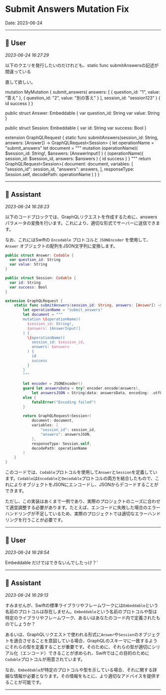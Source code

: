 # Submit Answers Mutation Fix

Date: 2023-06-24

---

## 👤 User
*2023-06-24 16:27:29*

以下のクエリを発行したいのだけれども、static func submitAnswersの記述が間違っている

直して欲しい。



mutation MyMutation {
  submit_answers(
    answers: [
      { question_id: "1", value: "答え" },
      { question_id: "2", value: "別の答え" }
    ],
    session_id: "session123"
  ) {
    id
    success
  }
}

public struct Answer: Embeddable {
  var question_id: String
  var value: String
}

public struct Session: Embeddable {
  var id: String
  var success: Bool
}


extension GraphQLRequest {
static func submitAnswers(session_id: String, answers: [Answer]) -&gt; GraphQLRequest&lt;Session&gt; {
        let operationName = "submit_answers"
        let document = """
        mutation \(operationName)(
          $session_id: String!,
          $answers: [AnswerInput!]
        ) {
          \(operationName)(
            session_id: $session_id,
            answers: $answers
          ) {
            id
            success
          }
        }
        """
        return GraphQLRequest&lt;Session&gt;(
            document: document,
            variables: [
                "session_id": session_id,
                "answers": answers,
            ],
            responseType: Session.self,
            decodePath: operationName
        )
    }
}

---

## 🤖 Assistant
*2023-06-24 16:28:23*

以下のコードブロックでは、GraphQLリクエストを作成するために、answersパラメータの変換を行います。これにより、適切な形式でサーバーに送信できます。

なお、これにはSwiftの `Encodable` プロトコルと `JSONEncoder` を使用して、`Answer` オブジェクトの配列をJSON文字列に変換します。

```swift
public struct Answer: Codable {
  var question_id: String
  var value: String
}

public struct Session: Codable {
  var id: String
  var success: Bool
}

extension GraphQLRequest {
    static func submitAnswers(session_id: String, answers: [Answer]) -> GraphQLRequest<Session> {
        let operationName = "submit_answers"
        let document = """
        mutation \(operationName)(
          $session_id: String!,
          $answers: [AnswerInput!]
        ) {
          \(operationName)(
            session_id: $session_id,
            answers: $answers
          ) {
            id
            success
          }
        }
        """
        
        let encoder = JSONEncoder()
        guard let answersData = try? encoder.encode(answers),
            let answersJSON = String(data: answersData, encoding: .utf8)
        else {
            fatalError("Encoding failed")
        }
        
        return GraphQLRequest<Session>(
            document: document,
            variables: [
                "session_id": session_id,
                "answers": answersJSON,
            ],
            responseType: Session.self,
            decodePath: operationName
        )
    }
}
```

このコードでは、`Codable`プロトコルを使用して`Answer`と`Session`を定義しています。`Codable`は`Encodable`と`Decodable`プロトコルの両方を結合したもので、これによりオブジェクトをJSONにエンコードし、JSONからデコードすることができます。

ただし、この実装はあくまで一例であり、実際のプロジェクトのニーズに合わせて適宜調整する必要があります。たとえば、エンコードに失敗した場合のエラーハンドリングが不足しているため、実際のプロジェクトでは適切なエラーハンドリングを行うことが必要です。

---

## 👤 User
*2023-06-24 16:28:54*

Embeddable だけではできないんでしたっけ？’

---

## 🤖 Assistant
*2023-06-24 16:29:13*

すみませんが、Swiftの標準ライブラリやフレームワークには`Embeddable`という名前のプロトコルは存在しません。`Embeddable`という名前のプロトコルや型は特定のライブラリやフレームワーク、あるいはあなたのコード内で定義されたものでしょうか？

あるいは、GraphQLリクエストで使われる形式に`Answer`や`Session`のオブジェクトを適合させることを意図している場合、GraphQLのスキーマに一致するようにそれらの型を定義することが重要です。そのために、それらの型が適切にシリアル化（エンコード）できることが求められ、Swiftではこの目的のために`Codable`プロトコルが用意されています。

なお、`Embeddable`が特定のプロトコルや型を示している場合、それに関する詳細な情報が必要となります。その情報をもとに、より適切なアドバイスを提供することが可能です。

---
